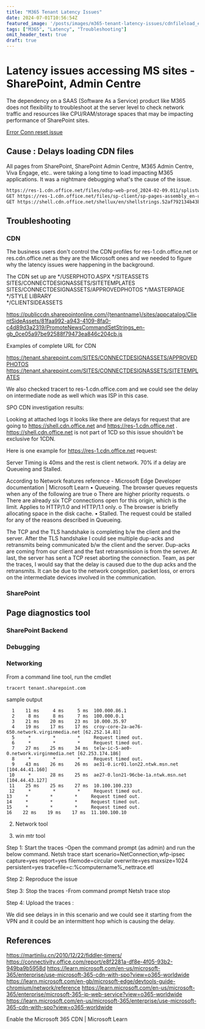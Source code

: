 ```yaml
---
title: "M365 Tenant Latency Issues"
date: 2024-07-01T10:56:54Z
featured_image: '/posts/images/m365-tenant-latency-issues/cdnfileload_errconnreset.png'
tags: ["M365", "Latency", "Troubleshooting"]
omit_header_text: true
draft: true
---
```


# Latency issues accessing MS sites - SharePoint, Admin Centre 

The dependency on a SAAS (Software As a Service) product like M365 does not flexibility to troubleshoot at the server level to check network traffic and resources like CPU/RAM/storage spaces that may be impacting performance of SharePoint sites.

[Error Conn reset issue](../images/m365-tenant-latency-issues/cdnfileload_errconnreset.png)

## Cause : Delays loading CDN files

All pages from SharePoint, SharePoint Admin Centre, M365 Admin Centre, Viva Engage, etc.. were taking a long time to load impacting M365 applications. It was a nightmare debugging what's the cause of the issue.


```markdown
https://res-1.cdn.office.net/files/odsp-web-prod_2024-02-09.011/splistwebpack/1302.js
GET https://res-1.cdn.office.net/files/sp-client/sp-pages-assembly_en-us_dabadef8fce89e16a072e1ef7c166a4d.js?1709042329628 net::ERR_CONNECTION_RESET 200 (OK)
GET https://shell.cdn.office.net/shellux/en/shellstrings.52af792134b43bb66ac6fb020ec0b324.json net::ERR_HTTP2_PING_FAILED 200 (OK)
```

## Troubleshooting

### CDN

The business users don't control the CDN profiles for res-1.cdn.office.net or res.cdn.office.net as they are the Microsoft ones and we needed to figure why the latency issues were happening in the background. 

The CDN set up are
*/USERPHOTO.ASPX
*/SITEASSETS
SITES/CONNECTDESIGNASSETS/SITETEMPLATES 
SITES/CONNECTDESIGNASSETS/APPROVEDPHOTOS
*/MASTERPAGE
*/STYLE LIBRARY       
*/CLIENTSIDEASSETS  


https://publiccdn.sharepointonline.com/{tenantname}/sites/appcatalog/ClientSideAssets/81faa992-a943-4109-8fa0-c4d89d3a2319/PromoteNewsCommandSetStrings_en-gb_0ce05a97be92588f79473ea846c204cb.js

Examples of complete URL for CDN

https://tenant.sharepoint.com/SITES/CONNECTDESIGNASSETS/APPROVEDPHOTOS
https://tenant.sharepoint.com/SITES/CONNECTDESIGNASSETS/SITETEMPLATES



We also checked tracert to res-1.cdn.office.com and we could see the delay on intermediate node as well which was ISP in this case.

SPO CDN investigation results:

Looking at attached logs it looks like there are delays for request that are going to https://shell.cdn.office.net and https://res-1.cdn.office.net . https://shell.cdn.office.net is not part of 1CD so this issue shouldn't be exclusive for 1CDN. 

Here is one example for  https://res-1.cdn.office.net  request:

 

Server Timing is 40ms and the rest is client network. 70% if a delay are Queueing and Stalled. 

According to Network features reference - Microsoft Edge Developer documentation | Microsoft Learn
•	Queueing. The browser queues requests when any of the following are true
o	There are higher priority requests.
o	There are already six TCP connections open for this origin, which is the limit. Applies to HTTP/1.0 and HTTP/1.1 only.
o	The browser is briefly allocating space in the disk cache.
•	Stalled. The request could be stalled for any of the reasons described in Queueing.

The TCP and the TLS handshake is completing b/w the client and the server. 
After the TLS handshake I could see multiple dup-acks and retransmits being communicated b/w the client and the server. 
Dup-acks are coming from our client and the fast retransmission is from the server. 
At last, the server has sent a TCP reset aborting the connection. 
Team, as per the traces, I would say that the delay is caused due to the dup acks and the retransmits. It can be due to the 
network congestion, packet loss, or errors on the intermediate devices involved in the communication. 


### SharePoint

## Page diagnostics tool


### SharePoint Backend

### Debugging 


### Networking

From a command line tool, run the cmdlet

```md
tracert tenant.sharepoint.com
```

sample output
```
  1    11 ms     4 ms     5 ms  100.000.86.1 
  2     8 ms     8 ms     7 ms  100.000.0.1 
  3    21 ms    20 ms    23 ms  10.000.35.97 
  4    19 ms    17 ms    17 ms  croy-core-2a-ae76-650.network.virginmedia.net [62.252.14.81] 
  5     *        *        *     Request timed out.
  6     *        *        *     Request timed out.
  7    27 ms    25 ms    34 ms  telw-ic-5-ae0-0.network.virginmedia.net [62.253.174.186] 
  8     *        *        *     Request timed out.
  9    43 ms    26 ms    26 ms  ae31-0.icr01.lon22.ntwk.msn.net [104.44.41.160] 
 10     *       28 ms    25 ms  ae27-0.lon21-96cbe-1a.ntwk.msn.net [104.44.43.127] 
 11    25 ms    25 ms    27 ms  10.100.100.233 
 12     *        *        *     Request timed out.
13     *        *        *     Request timed out.
14     *        *        *     Request timed out.
15     *        *        *     Request timed out.
16    22 ms    19 ms    17 ms  11.100.100.10 

```

2. Network tool

3. win mtr  tool


Step 1: Start the traces -Open the command prompt (as admin) and run the below command.
Netsh trace start scenario=NetConnection,wfp-ipsec capture=yes report=yes filemode=circular overwrite=yes maxsize=1024 persistent=yes tracefile=c:\%computername%_nettrace.etl
 
Step 2: Reproduce the issue
 
Step 3: Stop the traces -From command prompt
Netsh trace stop
 
Step 4:  Upload the traces :

We did see delays in in this scenario and we could see it starting from the VPN and it could be an intermittent hop which is causing the delay.




## References
https://martinliu.cn/2010/12/22/fiddler-timers/
https://connectivity.office.com/report/e8f2281a-df8e-4f05-93b2-949ba9b5958d
https://learn.microsoft.com/en-us/microsoft-365/enterprise/use-microsoft-365-cdn-with-spo?view=o365-worldwide
https://learn.microsoft.com/en-gb/microsoft-edge/devtools-guide-chromium/network/reference
https://learn.microsoft.com/en-us/microsoft-365/enterprise/microsoft-365-ip-web-service?view=o365-worldwide
https://learn.microsoft.com/en-us/microsoft-365/enterprise/use-microsoft-365-cdn-with-spo?view=o365-worldwide

Enable the Microsoft 365 CDN | Microsoft Learn
